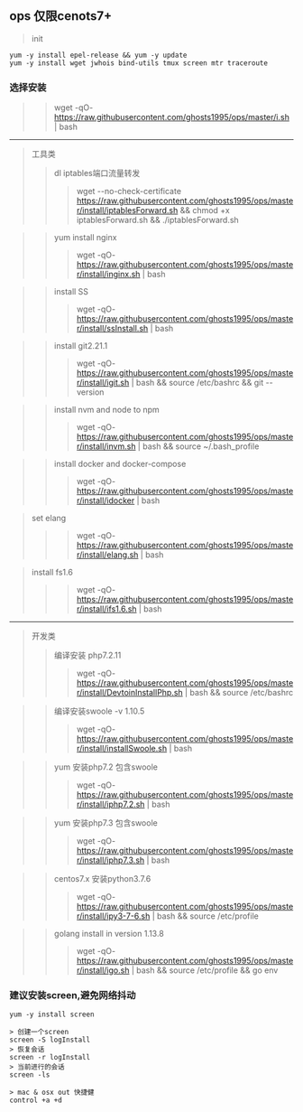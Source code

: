 ## ops 仅限cenots7+
> init
```text
yum -y install epel-release && yum -y update
yum -y install wget jwhois bind-utils tmux screen mtr traceroute
```

### 选择安装

>> wget -qO- https://raw.githubusercontent.com/ghosts1995/ops/master/i.sh | bash
***


> 工具类
>> dl iptables端口流量转发
>>> wget --no-check-certificate https://raw.githubusercontent.com/ghosts1995/ops/master/install/iptablesForward.sh && chmod +x iptablesForward.sh && ./iptablesForward.sh

>> yum install nginx
>>> wget -qO- https://raw.githubusercontent.com/ghosts1995/ops/master/install/inginx.sh | bash

>> install SS
>>> wget -qO- https://raw.githubusercontent.com/ghosts1995/ops/master/install/ssInstall.sh | bash

>> install git2.21.1
>>> wget -qO- https://raw.githubusercontent.com/ghosts1995/ops/master/install/igit.sh | bash && source /etc/bashrc && git --version

>> install nvm and node to npm
>>> wget -qO- https://raw.githubusercontent.com/ghosts1995/ops/master/install/invm.sh | bash && source ~/.bash_profile


>> install docker and docker-compose
>>> wget -qO- https://raw.githubusercontent.com/ghosts1995/ops/master/install/idocker | bash

> set elang
>>> wget -qO- https://raw.githubusercontent.com/ghosts1995/ops/master/install/elang.sh | bash


> install fs1.6
>>> wget -qO- https://raw.githubusercontent.com/ghosts1995/ops/master/install/ifs1.6.sh | bash

***

> 开发类
>> 编译安装 php7.2.11
>>> wget -qO- https://raw.githubusercontent.com/ghosts1995/ops/master/install/DevtoinInstallPhp.sh | bash && source /etc/bashrc

>> 编译安装swoole -v 1.10.5
>>> wget -qO- https://raw.githubusercontent.com/ghosts1995/ops/master/install/installSwoole.sh | bash

>> yum 安装php7.2 包含swoole
>>> wget -qO- https://raw.githubusercontent.com/ghosts1995/ops/master/install/iphp7.2.sh | bash

>> yum 安装php7.3 包含swoole
>>> wget -qO- https://raw.githubusercontent.com/ghosts1995/ops/master/install/iphp7.3.sh | bash

>> centos7.x 安装python3.7.6
>>> wget -qO- https://raw.githubusercontent.com/ghosts1995/ops/master/install/ipy3-7-6.sh | bash && source /etc/profile

>> golang install in version 1.13.8
>>> wget -qO- https://raw.githubusercontent.com/ghosts1995/ops/master/install/igo.sh | bash && source /etc/profile && go env


### 建议安装screen,避免网络抖动

````text
yum -y install screen

> 创建一个screen
screen -S logInstall
> 恢复会话
screen -r logInstall
> 当前进行的会话
screen -ls

> mac & osx out 快捷健
control +a +d
```` 


